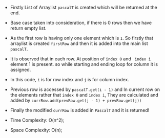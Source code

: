 * Firstly List of Arraylist `pascalT` is created which will be returned at the end.

* Base case taken into consideration, if there is 0 rows then we have return empty list.

* As the first row is having only one element which is `1`. So firstly that arraylist is created `firstRow` and then it is added into the main list `pascalT`.

* It is observed that in each row. At position of `index 0` and  ` index i` element 1 is present. so while starting and ending loop for column it is assigned.

* In this code, `i` is for row index and `j` is for column index.

* Previous row is accessed by `pascalT.get(i - 1)` and In current row on the elements rather that `index 0` and `index i`, They are calculated and added by `currRow.add(prevRow.get(j - 1) + prevRow.get(j))`

* Finally the modified `currRow` is added in `PascalT` and it is returned!

* Time Complexity: O(n^2);

* Space Complexity: O(n);
